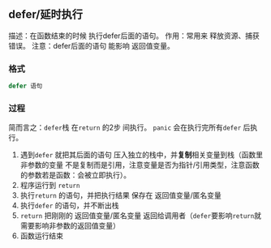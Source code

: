##  defer/延时执行  
描述：在函数结束的时候 执行defer后面的语句。
作用：常用来 释放资源、捕获错误。
注意：defer后面的语句 能影响 返回值变量。

###    格式
```go
defer 语句
```

###   过程
简而言之：`defer`栈 在`return` 的2步 间执行。
`panic` 会在执行完所有`defer` 后执行。

1. 遇到`defer` 就把其后面的语句 压入独立的栈中，并**复制**相关变量到栈（函数里非参数的变量 不是复制而是引用，注意变量是否为指针/引用类型，注意函数的参数若是函数：会被立即执行）。
2. 程序运行到 `return` 
3. 执行`return` 的语句，并把执行结果 保存在 返回值变量/匿名变量
4. 执行`defer`  的语句，并不断出栈
5. `return` 把刚刚的 返回值变量/匿名变量 返回给调用者（`defer`要影响`return`就需要影响非参数的返回值变量）
6. 函数运行结束 
